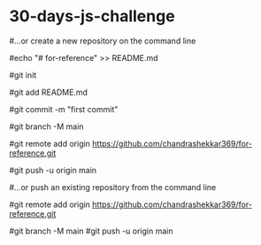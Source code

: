 # 30-days-js-challenge

#…or create a new repository on the command line

#echo "# for-reference" >> README.md

#git init

#git add README.md

#git commit -m "first commit"

#git branch -M main

#git remote add origin https://github.com/chandrashekkar369/for-reference.git

#git push -u origin main


#…or push an existing repository from the command line

#git remote add origin https://github.com/chandrashekkar369/for-reference.git

#git branch -M main
#git push -u origin main
